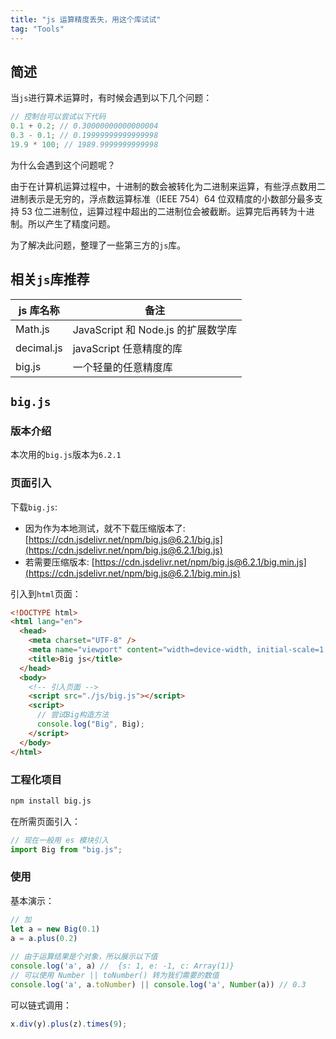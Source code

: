 ```yaml
---
title: "js 运算精度丢失，用这个库试试"
tag: "Tools"
---
```


## 简述

当`js`进行算术运算时，有时候会遇到以下几个问题：

```js
// 控制台可以尝试以下代码
0.1 + 0.2; // 0.30000000000000004
0.3 - 0.1; // 0.19999999999999998
19.9 * 100; // 1989.9999999999998
```

为什么会遇到这个问题呢？

由于在计算机运算过程中，十进制的数会被转化为二进制来运算，有些浮点数用二进制表示是无穷的，浮点数运算标准（IEEE 754）64 位双精度的小数部分最多支持 53 位二进制位，运算过程中超出的二进制位会被截断。运算完后再转为十进制。所以产生了精度问题。

为了解决此问题，整理了一些第三方的`js`库。

## 相关`js`库推荐

| js 库名称  | 备注                               |
| ---------- | ---------------------------------- |
| Math.js    | JavaScript 和 Node.js 的扩展数学库 |
| decimal.js | javaScript 任意精度的库            |
| big.js     | 一个轻量的任意精度库               |

## `big.js`

### 版本介绍

本次用的`big.js`版本为`6.2.1`

### 页面引入

下载`big.js`:

- 因为作为本地测试，就不下载压缩版本了: [https://cdn.jsdelivr.net/npm/big.js@6.2.1/big.js](https://cdn.jsdelivr.net/npm/big.js@6.2.1/big.js) ​
- 若需要压缩版本: [https://cdn.jsdelivr.net/npm/big.js@6.2.1/big.min.js](https://cdn.jsdelivr.net/npm/big.js@6.2.1/big.min.js)

引入到`html`页面：

```html
<!DOCTYPE html>
<html lang="en">
  <head>
    <meta charset="UTF-8" />
    <meta name="viewport" content="width=device-width, initial-scale=1.0" />
    <title>Big js</title>
  </head>
  <body>
    <!-- 引入页面 -->
    <script src="./js/big.js"></script>
    <script>
      // 尝试Big构造方法
      console.log("Big", Big);
    </script>
  </body>
</html>
```

### 工程化项目

```sh
npm install big.js
```

在所需页面引入：

```js
// 现在一般用 es 模块引入
import Big from "big.js";
```

### 使用

基本演示：

```js
// 加
let a = new Big(0.1)
a = a.plus(0.2)
​
// 由于运算结果是个对象，所以展示以下值
console.log('a', a) //  {s: 1, e: -1, c: Array(1)}
// 可以使用 Number || toNumber() 转为我们需要的数值
console.log('a', a.toNumber) || console.log('a', Number(a)) // 0.3
```

可以链式调用：

```js
x.div(y).plus(z).times(9);
```
